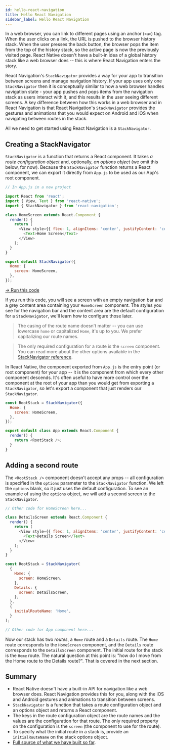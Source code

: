```yaml
---
id: hello-react-navigation
title: Hello React Navigation
sidebar_label: Hello React Navigation
---
```


In a web browser, you can link to different pages using an anchor (`<a>`) tag. When the user clicks on a link, the URL is pushed to the browser history stack. When the user presses the back button, the browser pops the item from the top of the history stack, so the active page is now the previously visited page. React Native doesn't have a built-in idea of a global history stack like a web browser does -- this is where React Navigation enters the story.

React Navigation's `StackNavigator` provides a way for your app to transition between screens and manage navigation history. If your app uses only one `StackNavigator` then it is conceptually similar to how a  web browser handles navigation state - your app pushes and pops items from the navigation stack as users interact with it, and this results in the user seeing different screens. A key difference between how this works in a web browser and in React Navigation is that React Navigation's `StackNavigator` provides the gestures and animations that you would expect on Android and iOS when navigating between routes in the stack.

All we need to get started using React Navigation is a `StackNavigator`.

## Creating a StackNavigator

`StackNavigator` is a function that returns a React component. It takes _a route configuration object_ and, optionally, _an options object_ (we omit this below, for now). Because the `StackNavigator` function returns a React component, we can export it directly from `App.js` to be used as our App's root component.

```javascript
// In App.js in a new project

import React from 'react';
import { View, Text } from 'react-native';
import { StackNavigator } from 'react-navigation';

class HomeScreen extends React.Component {
  render() {
    return (
      <View style={{ flex: 1, alignItems: 'center', justifyContent: 'center' }}>
        <Text>Home Screen</Text>
      </View>
    );
  }
}

export default StackNavigator({
  Home: {
    screen: HomeScreen,
  },
});
```
<a href="https://snack.expo.io/@react-navigation/hello-world" target="blank" class="run-code-button">&rarr; Run this code</a>

If you run this code, you will see a screen with an empty navigation bar and a grey content area containing your `HomeScreen` component. The styles you see for the navigation bar and the content area are the default configuration for a `StackNavigator`, we'll learn how to configure those later.

> The casing of the route name doesn't matter -- you can use lowercase `home` or capitalized `Home`, it's up to you. We prefer capitalizing our route names.

> The only required configuration for a route is the `screen` component. You can read more about the other options available in the [StackNavigator reference](stack-navigator.html).

In React Native, the component exported from `App.js` is the entry point (or root component) for your app -- it is the component from which every other component descends. It's often useful to have more control over the component at the root of your app than you would get from exporting a `StackNavigator`, so let's export a component that just renders our `StackNavigator`.

```js
const RootStack = StackNavigator({
  Home: {
    screen: HomeScreen,
  },
});

export default class App extends React.Component {
  render() {
    return <RootStack />;
  }
}
```

## Adding a second route

The `<RootStack />` component doesn't accept any props -- all configuration is specified in the `options` parameter to the `StackNavigator` function. We left the `options` blank, so it just uses the default configuration. To see an example of using the `options` object, we will add a second screen to the `StackNavigator`.

```js
// Other code for HomeScreen here...

class DetailsScreen extends React.Component {
  render() {
    return (
      <View style={{ flex: 1, alignItems: 'center', justifyContent: 'center' }}>
        <Text>Details Screen</Text>
      </View>
    );
  }
}

const RootStack = StackNavigator(
  {
    Home: {
      screen: HomeScreen,
    },
    Details: {
      screen: DetailsScreen,
    },
  },
  {
    initialRouteName: 'Home',
  }
);

// Other code for App component here...
```

Now our stack has two *routes*, a `Home` route and a `Details` route. The `Home` route corresponds to the `HomeScreen` component, and the `Details` route corresponds to the `DetailsScreen` component. The initial route for the stack is the `Home` route. The natural question at this point is: "how do I move from the Home route to the Details route?". That is covered in the next section.

## Summary

- React Native doesn't have a built-in API for navigation like a web browser does. React Navigation provides this for you, along with the iOS and Android gestures and animations to transition between screens.
- `StackNavigator` is a function that takes a route configuration object and an options object and returns a React component.
- The keys in the route configuration object are the route names and the values are the configuration for that route. The only required property on the configuration is the `screen` (the component to use for the route).
- To specify what the initial route in a stack is, provide an `initialRouteName` on the stack options object.
- [Full source of what we have built so far](https://snack.expo.io/@react-navigation/hello-react-navigation).
